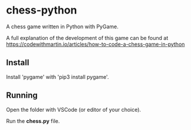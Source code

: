 # chess-python
A chess game written in Python with PyGame.

A full explanation of the development of this game can be found at https://codewithmartin.io/articles/how-to-code-a-chess-game-in-python

## Install

Install 'pygame' with 'pip3 install pygame'.

## Running

Open the folder with VSCode (or editor of your choice).

Run the **chess.py** file.
